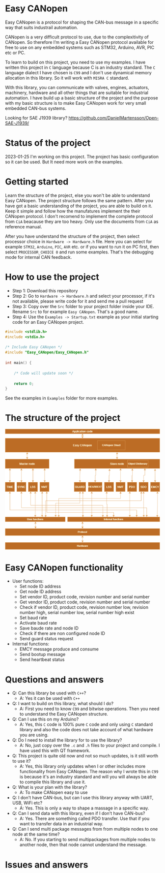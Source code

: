 # Easy CANopen

Easy CANopen is a protocol for shaping the CAN-bus message in a specific way that suits industrail automation.

CANopen is a very difficult protocol to use, due to the complexitivity of CANopen. So therefore I’m writing a Easy CANopen protocol available for free to use on any embedded systems such as STM32, Arduino, AVR, PIC etc or PC.

To learn to build on this project, you need to use my examples. I have written this project in `C` language because C is an industry standard. The `C` language dialect I have chosen is `C99` and I don't use dynamical memory allocation in this library. So it will work with `MISRA C` standard.

With this library, you can communicate with valves, engines, actuators, machinery, hardware and all other things that are suitable for industrial automation. I have build up a basic structure of the project and the purpose with my basic structure is to make Easy CANopen work for very small embedded CAN-bus systems. 

Looking for SAE J1939 library?
https://github.com/DanielMartensson/Open-SAE-J1939/

# Status of the project
2023-01-25
I'm working on this project. The project has basic configuration so it can be used. But It need more work on the examples.

# Getting started

Learn the structure of the project, else you won't be able to understand Easy CANopen. The project structure follows the same pattern. 
After you have got a basic understanding of the project, you are able to build on it. Keep it simple and follow how the manufatures implement the their CANopen protocol.
I don't recomend to implement the complete protocol from `CiA` beacause they are too heavy. Only use the documents from `CiA` as reference manual.

After you have understand the structure of the project, then select processor choice in `Hardware -> Hardware.h` file.
Here you can select for example `STM32`, `Arduino`, `PIC`, `AVR` etc. or if you want to run it on PC first, then select `PROCESSOR_CHOICE 0` and run some examples.
That's the debugging mode for internal CAN feedback.

# How to use the project

 - Step 1: Download this repository
 - Step 2: Go to `Hardware -> Hardware.h` and select your processor, if it's not available, please write code for it and send me a pull request
 - Step 3: Copy over the `Src` folder to your project folder inside your IDE. Rename `Src` to for example `Easy CANopen`. That's a good name.
 - Step 4: Use the `Examples -> Startup.txt` example as your initial starting code for an Easy CANopen project.
 
```c
#include <stdlib.h>
#include <stdio.h>

/* Include Easy CANopen */
#include "Easy_CANopen/Easy_CANopen.h"

int main() {

	/* Code will update soon */

	return 0;
}
```
See the examples in `Examples` folder for more examples.

# The structure of the project

![a](https://github.com/DanielMartensson/Easy-CANopen/blob/main/src/Documentation/Pictures/Project%20structure.png)

# Easy CANopen functionality
 
 - User functions:
 	- Set node ID address
 	- Get node ID address
 	- Set vendor ID, product code, revision number and serial number
 	- Get vendor ID, product code, revision number and serial number
 	- Check if vendor ID, product code, revision number low, revision number high, serial number low, serial number high exist
 	- Set baud rate
 	- Activate baud rate
 	- Save baude rate and node ID
	- Check if there are non configured node ID
 	- Send guard status request
 - Internal functions:
 	- EMCY message produce and consume
 	- Send bootup message
 	- Send heartbeat status
 	
# Questions and answers
 - Q: Can this library be used with `C++`?
 	- A: Yes it can be used with `C++`
 - Q: I want to build on this library, what should I do?
 	- A: First you need to know `C99` and bitwise operations. Then you need to understand the Easy CANopen structure.
 - Q: Can I use this on my Arduino?
 	- A: Yes, this `C` code is 100% pure `C` code and only using `C` standard library and also the code does not take account of what hardware you are using.
 - Q: Do I need to install the library for to use the library?
 	- A: No, just copy over the `.c` and `.h` files to your project and compile. I have used this with QT framework.
 - Q: This project is quite old now and not so much updates, is it still worth to use it?
 	- A: Yes, this library only updates when I or other includes more functionality from Easy CANopen. The reason why I wrote this in `C99` is because it's an industry standard and will you will always be able to compile this library and use it.
 - Q: What is your plan with the library?
 	- A: To make CANopen easy to use
 - Q: I don't have CAN-bus, but can I use this library anyway with UART, USB, WiFi etc?
 	- A: Yes. This is only a way to shape a massage in a specific way.
 - Q: Can I send data with this library, even if I don't have CAN-bus?
 	- A: Yes. There are something called PDO transfer. Use that if you want to transfer data in an industrial way.
 - Q: Can I send multi package messages from from multiple nodes to one node at the same time?
 	- A: No. If you starting to send multipackages from multiple nodes to another node, then that node cannot understand the message. 
# Issues and answers

